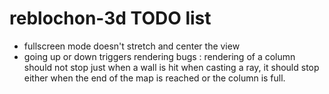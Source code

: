 # reblochon-3d TODO list

* fullscreen mode doesn't stretch and center the view
* going up or down triggers rendering bugs : rendering of a column should not
stop just when a wall is hit when casting a ray, it should stop either when 
the end of the map is reached or the column is full. 

